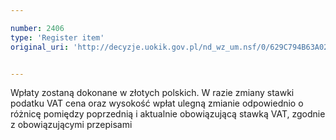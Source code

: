 ```yaml
---

number: 2406
type: 'Register item'
original_uri: 'http://decyzje.uokik.gov.pl/nd_wz_um.nsf/0/629C794B63A02C82C12578C4003659DF?OpenDocument'


---
```


Wpłaty zostaną dokonane w złotych polskich. W razie zmiany stawki podatku VAT cena oraz wysokość wpłat ulegną zmianie odpowiednio o różnicę pomiędzy poprzednią i aktualnie obowiązującą stawką VAT, zgodnie z obowiązującymi przepisami
